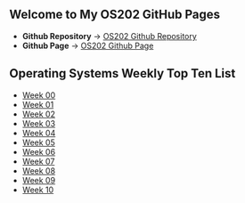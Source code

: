 ## Welcome to My OS202 GitHub Pages

* **Github Repository** -> [OS202 Github Repository](https://github.com/arditas/os202/) <br/>
* **Github Page** -> [OS202 Github Page](https://arditas.github.io/os202/) <br/>

## Operating Systems Weekly Top Ten List

* [Week 00](w00/)
* [Week 01](w01/)
* [Week 02](w02/)
* [Week 03](w03/)
* [Week 04](w04/)
* [Week 05](w05/)
* [Week 06](w06/)
* [Week 07](w07/)
* [Week 08](w08/)
* [Week 09](w09/)
* [Week 10](w10/)

